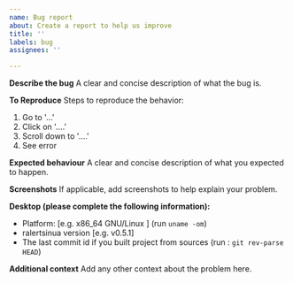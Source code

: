 ```yaml
---
name: Bug report
about: Create a report to help us improve
title: ''
labels: bug
assignees: ''

---
```


**Describe the bug**
A clear and concise description of what the bug is.

**To Reproduce**
Steps to reproduce the behavior:
1. Go to '...'
2. Click on '....'
3. Scroll down to '....'
4. See error

**Expected behaviour**
A clear and concise description of what you expected to happen.

**Screenshots**
If applicable, add screenshots to help explain your problem.

**Desktop (please complete the following information):**
 - Platform: [e.g. x86_64 GNU/Linux ] (run ```uname -om```)
 - ralertsinua version [e.g. v0.5.1]
 - The last commit id if you built project from sources (run : ```git rev-parse HEAD```)

**Additional context**
Add any other context about the problem here.
